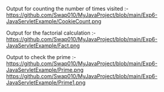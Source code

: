 Output for counting the number of times visited :-                         
https://github.com/Swap010/MyJavaProject/blob/main/Exp6-JavaServletExample/CookieCount.png

Output for the factorial calculation :-                               
https://github.com/Swap010/MyJavaProject/blob/main/Exp6-JavaServletExample/Fact.png

Output to check the prime :-                     
https://github.com/Swap010/MyJavaProject/blob/main/Exp6-JavaServletExample/Prime.png
https://github.com/Swap010/MyJavaProject/blob/main/Exp6-JavaServletExample/Prime1.png

